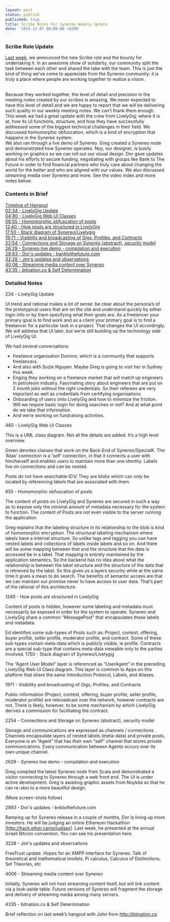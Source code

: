 ```yaml
---
layout: post
status: publish
published: true
title: Scribe Notes For Synereo Weekly Update
date: '2015-12-07 08:00:00 +0200'
---
```


### Scribe Role Update
[Last week](http://blog.synereo.com/2015/12/02/new-bounty/), we announced the new Scribe role and the bounty for undertaking it. In an awesome show of solidarity, our community split the task between each other and shared the take with the team. This is just the kind of thing we’ve come to appreciate from the Synereo community: it is truly a place where people are working together to realize a vision. 

<BR>
Because they worked together, the level of detail and precision in the meeting notes created by our scribes is amazing. We never expected to have this level of detail and we are happy to report that we will be delivering such quality in our weekly meeting notes. We can’t thank them enough. 

<BR>
This week we had a great update with the crew from LivelyGig: where it is at, how its UI functions, structure, and how they have successfully addressed some of the biggest technical challenges in their field. We discussed homomorphic obfuscation, which is a kind of encryption that happens in the Synereo system.

<BR>
We also ran through a live demo of Synereo. Greg created a Synereo node and demonstrated how Synereo operates. Noy, our designer, is busily working on graphics so we can roll out our visual design. Dor gave updates about his efforts to secure funding, negotiating with groups like Bank to The Future in order to find financial partners who truly care about changing the world for the better and who are aligned with our values. We also discussed streaming media over Synereo and more. 
See the video index and more notes below.

<BR>

### Contents in Brief

[Timeline of Hangout](https://www.youtube.com/watch?v=mUF5hWVdxRQ) <BR>
[02:34 - LivelyGig Update](https://youtu.be/mUF5hWVdxRQ?t=234) <BR>
[04:80 - LivelyGig Web UI Classes](https://youtu.be/mUF5hWVdxRQ?t=480) <BR>
[08:55 - Homomorphic obfuscation of posts](https://youtu.be/mUF5hWVdxRQ?t=855) <BR>
[12:40 - How posts are structured in LivelyGig](https://youtu.be/mUF5hWVdxRQ?t=1240) <BR>
[17:50 - Stack diagram of Synereo/Livelygig](https://youtu.be/mUF5hWVdxRQ?t=1750) <BR>
[19:71 - Visibility and broadcasting of Gigs, Profiles, and Contracts](https://youtu.be/mUF5hWVdxRQ?t=1971) <BR>
[22:54 - Connections and Storage on Synereo (abstract), security model](https://youtu.be/mUF5hWVdxRQ?t=2254) <BR>
[26:29 - Synereo live demo - compilation and execution](https://youtu.be/mUF5hWVdxRQ?t=2629) <BR>
[29:93 - Dor's updates - banktothefuture.com](https://www.youtu.be/mUF5hWVdxRQ?t=2993) <BR>
[32:28 - Jim's updates and observations](https://youtu.be/mUF5hWVdxRQ?t=3228) <BR>
[40:06 - Streaming media content over Synereo](https://youtu.be/mUF5hWVdxRQ?t=4006) <BR>
[43:35 - bitnation.co & Self Determination](https://youtu.be/mUF5hWVdxRQ?t=4335) <BR>

### Detailed Notes

234 - LivelyGig Update <BR>

UI trend and rational makes a lot of sense: be clear about the persona’s of the prototypical users that are on the site and understand quickly by either login info or by them specifying what their goals are. As a freelancer your primary goal is to find work and as a client your primary goal is to find a freelancer for a particular task in a project. That changes the UI accordingly. We will address that UI later, but we’re still building up the technology side of LivelyGig UI. <BR>

We had several conversations:
* freelance organisation Domino, which is a community that supports freelancers. 
* And also with Suzie Nguyen. Maybe Greg is going to visit her in Sydney this week.
* Engzig they working on a freelance market that will match up engineers in petroleum industry. Fascinating story about engineers that are put on 2 month jobs without the right credentials. So their referees are very important as well as credentials from certifying organisations
* Onboarding of users onto LivelyGig and how to minimize the friction. Will we require basic login for doing searches or not? And at what point do we take that information.
* And we’re working on fundraising activities.

480 - LivelyGig Web UI Classes



This is a UML class diagram. Not all the details are added. It’s a high level overview.

Green denotes classes that work on the Back-End of Synereo/SpecialK.
The ‘Alias’ connection is a ‘self’ connection, in that it connects a user with him/herself and enables users to maintain more than one identity. Labels live on connections and can be nested. 

Posts do not have searchable ID’s! They are blobs which can only be located by referencing labels that are associated with them. 


855 - Homomorphic obfuscation of posts

The content of posts on LivelyGig and Synereo are secured in such a way as to expose only the minimal amount of metadata necessary for the system to function. The content of Posts are not even visible to the server running the application.

Greg explains that the labeling structure in its relationship to the blob is kind of homomorphic encryption. The structural labeling mechanism where labels have a internal structure. So unlike tags and tagging you can have nested labels and collections of labels inside labels and so on. And there will be some mapping between that and the structure that the data is accessed be in a label. That mapping is entirely maintained by the application semantics. So the backend has no idea about what the relationship is between the label structure and the structure of the data that is retrieved by the label. So this gives us a layers security while at the same time it gives a mean to do search. The benefits of semantic access are that we can maintain our promise never to have access to user data. That’s part of the rational of this architecture.


1240 - How posts are structured in LivelyGig


Content of posts is hidden, however some labeling and metadata must necessarily be exposed in order for the system to operate. Synereo and LivelyGig share a common “MessagePost” that encapsulates these labels and metadata.

Ed identifies some sub-types of Posts such as: Project, contest, offering, buyer profile, seller profile, moderator profile, and contract. Some of these sub-types contain meta-data which is publicly visible, ie profile. Contracts are a special sub-type that contains meta-data viewable only to the parties involved.
1750 - Stack diagram of Synereo/Livelygig

The “Agent User Model” layer is referenced as “UserAgent” in the preceding LivelyGig Web UI Class diagram. This layer is common to Apps on this platform that share the same Introduction Protocol, Labels, and Aliases.

1971 - Visibility and broadcasting of Gigs, Profiles, and Contracts 

Public information (Project, contest, offering, buyer profile, seller profile, moderator profile) are rebroadcast over the network, however contracts are not. There is likely, however, to be some mechanism by which LivelyGig derives a commission for facilitating the contract.

2254 - Connections and Storage on Synereo (abstract), security model 


Storage and communications are expressed as channels / connections . Channels encapsulate layers of nested labels (meta-data) and private posts. Everyone is an “Agent” that has their own “self” channel that stores private communications. Every communication between Agents occurs over its own unique channel.

2629 - Synereo live demo - compilation and execution


Greg compiled the latest Synereo node from Scala and demonstrated a visitor connecting to Synereo through a web front end. The UI is under active development. Greg is awaiting graphic assets from Noykita so that he can re-skin to a more beautiful design.

(More screen-shots follow)








2993 - Dor's updates - bnktothefuture.com

Ramping up for Synereo release in a couple of months, Dor is lining up more investors. He will be judging an online Ethereum Hackathon [http://hack.ether.camp/judges]. Last week, he presented at the annual Israeli Bitcoin convention. You can see his presentation here. 

3228 - Jim's updates and observations

FreeTrust update. Hopes for an XMPP interface for Synereo. Talk of theoretical and mathematical models. Pi calculus, Calculus of Distinctions, Set Theories, etc

4006 - Streaming media content over Synereo

Initially, Synereo will not host streaming content itself, but will link content via a look-aside table. Future versions of Synereo will fragment the storage and delivery of streaming media among many servers.

4335 - bitnation.co & Self Determination

Brief reflection on last week’s hangout with John from http://bitnation.co
